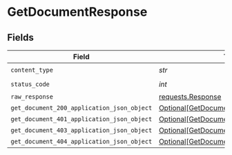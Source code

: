 # GetDocumentResponse


## Fields

| Field                                                                                               | Type                                                                                                | Required                                                                                            | Description                                                                                         |
| --------------------------------------------------------------------------------------------------- | --------------------------------------------------------------------------------------------------- | --------------------------------------------------------------------------------------------------- | --------------------------------------------------------------------------------------------------- |
| `content_type`                                                                                      | *str*                                                                                               | :heavy_check_mark:                                                                                  | N/A                                                                                                 |
| `status_code`                                                                                       | *int*                                                                                               | :heavy_check_mark:                                                                                  | N/A                                                                                                 |
| `raw_response`                                                                                      | [requests.Response](https://requests.readthedocs.io/en/latest/api/#requests.Response)               | :heavy_minus_sign:                                                                                  | N/A                                                                                                 |
| `get_document_200_application_json_object`                                                          | [Optional[GetDocument200ApplicationJSON]](../../models/operations/getdocument200applicationjson.md) | :heavy_minus_sign:                                                                                  | OK                                                                                                  |
| `get_document_401_application_json_object`                                                          | [Optional[GetDocument401ApplicationJSON]](../../models/operations/getdocument401applicationjson.md) | :heavy_minus_sign:                                                                                  | Unauthenticated                                                                                     |
| `get_document_403_application_json_object`                                                          | [Optional[GetDocument403ApplicationJSON]](../../models/operations/getdocument403applicationjson.md) | :heavy_minus_sign:                                                                                  | Forbidden                                                                                           |
| `get_document_404_application_json_object`                                                          | [Optional[GetDocument404ApplicationJSON]](../../models/operations/getdocument404applicationjson.md) | :heavy_minus_sign:                                                                                  | Not Found                                                                                           |